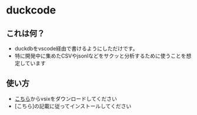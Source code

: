 # duckcode

## これは何？

- duckdbをvscode経由で書けるようにしただけです。
- 特に開発中に集めたCSVやjsonlなどをサクッと分析するために使うことを想定しています


## 使い方

- [こちら](https://github.com/marufeuille/duckcode/releases)からvsixをダウンロードしてください
- [こちら]の記載に従ってインストールしてください